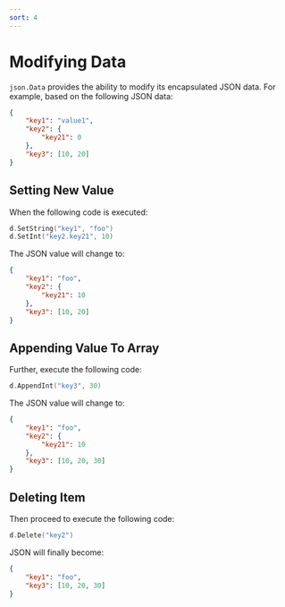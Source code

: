 ```yaml
---
sort: 4
---
```


# Modifying Data

`json.Data` provides the ability to modify its encapsulated JSON data. 
For example, based on the following JSON data:

```json
{
	"key1": "value1",
	"key2": {
        "key21": 0
    },
	"key3": [10, 20]
}
```

## Setting New Value

When the following code is executed:

```go
d.SetString("key1", "foo")
d.SetInt("key2.key21", 10)
```

The JSON value will change to:

```json
{
    "key1": "foo",
    "key2": {
        "key21": 10
    },
    "key3": [10, 20]
}
```

## Appending Value To Array

Further, execute the following code:

```go
d.AppendInt("key3", 30)
```

The JSON value will change to:

```json
{
    "key1": "foo",
    "key2": {
        "key21": 10
    },
    "key3": [10, 20, 30]
}
```

## Deleting Item

Then proceed to execute the following code:

```go
d.Delete("key2")
```

JSON will finally become:

```json
{
    "key1": "foo",
    "key3": [10, 20, 30]
}
```
